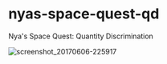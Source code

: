 # nyas-space-quest-qd
Nya's Space Quest: Quantity Discrimination

![screenshot_20170606-225917](https://user-images.githubusercontent.com/15718174/26881750-a5377dec-4b98-11e7-998a-19faf207d5cc.png)
